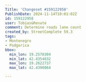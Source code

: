```yaml
---
Title: 'Changeset #159122958'
PublishDate: 2024-11-14T10:01:02Z
id: 159122958
user: Tobias&Renate
comment: Determine roads lane count
created_by: StreetComplete 59.3
tags:
- Montenegro
- Podgorica
bbox:
  min_lon: 19.2578304
  min_lat: 42.4354632
  max_lon: 19.2622737
  max_lat: 42.4390064

---
```


